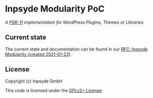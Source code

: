 # Inpsyde Modularity PoC

_A [PSR-11](https://github.com/php-fig/container) implementation for WordPress Plugins, Themes or Libraries._


## Current state
The current state and documentation can be found in our [RFC: Inpsyde Modularity (created 2021-01-22)](https://inpsyde.atlassian.net/wiki/spaces/AT/pages/2621702160/RFC+Inpsyde+Modularity+created+2021-01-22).

## License

Copyright (c) Inpsyde GmbH

This code is licensed under the [GPLv2+ License](LICENSE).

